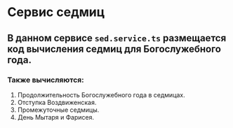 # Сервис седмиц


## В данном сервисе `sed.service.ts` размещается код вычисления седмиц для Богослужебного года. 

### Также вычисляются: 

1. Продолжительность Богослужебного года в седмицах.
2. Отступка Воздвиженская. 
3. Промежуточные седмицы.
4. День Мытаря и Фарисея.

